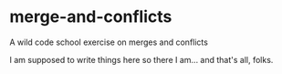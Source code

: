 # merge-and-conflicts
A wild code school exercise on merges and conflicts

I am supposed to write things here so there I am... and that's all, folks.
